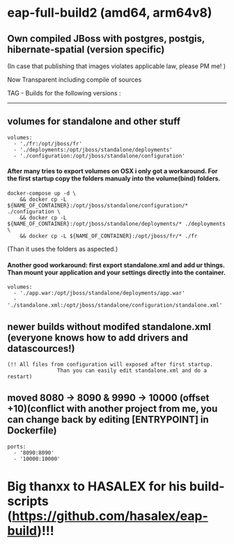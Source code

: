 # eap-full-build2 (amd64, arm64v8)
## Own compiled JBoss with postgres, postgis, hibernate-spatial (version specific)
(In case that publishing that images violates applicable law, please PM me! )

Now Transparent including compile of sources

TAG - Builds for the following versions :

_____


## volumes for standalone and other stuff

    volumes:
      - './fr:/opt/jboss/fr'
      - './deployments:/opt/jboss/standalone/deployments'
      - './configuration:/opt/jboss/standalone/configuration'

#### After many tries to export volumes on OSX i only got a workaround. For the first startup copy the folders manualy into the volume(bind) folders. 
    
    docker-compose up -d \
        && docker cp -L ${NAME_OF_CONTAINER}:/opt/jboss/standalone/configuration/* ./configuration \ 
        && docker cp -L ${NAME_OF_CONTAINER}:/opt/jboss/standalone/deployments/* ./deployments \ 
        && docker cp -L ${NAME_OF_CONTAINER}:/opt/jboss/fr/* ./fr  
        
(Than it uses the folders as aspected.)

#### Another good workaround: first export standalone.xml and add ur things. Than mount your application and your settings directly into the container. 
    
    volumes:
      - './app.war:/opt/jboss/standalone/deployments/app.war'
      - './standalone.xml:/opt/jboss/standalone/configuration/standalone.xml'

## newer builds without modifed standalone.xml (everyone knows how to add drivers and datascources!)

    (!! All files from configuration will exposed after first startup.
                    Than you can easily edit standalone.xml and do a restart)


## moved 8080 -> 8090 & 9990 -> 10000 (offset +10)(conflict with another project from me, you can change back by editing [ENTRYPOINT] in Dockerfile)

    ports:
      - '8090:8090' 
      - '10000:10000'


# Big thanxx to HASALEX for his build-scripts (https://github.com/hasalex/eap-build)!!! 
